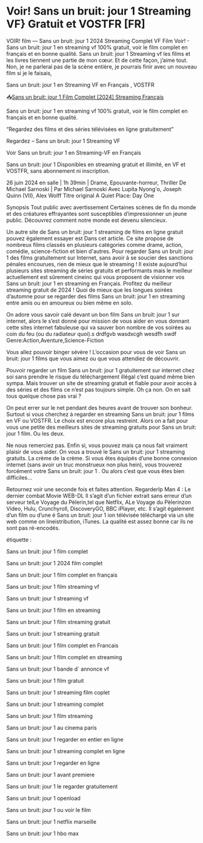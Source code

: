 <h1>Voir! Sans un bruit: jour 1 Streaming VF} Gratuit et VOSTFR [FR]</h1>
VOIR! film — Sans un bruit: jour 1 2024 Streaming Complet VF Film Voir! - Sans un bruit: jour 1 en streaming vf 100% gratuit, voir le film complet en français et en bonne qualité. Sans un bruit: jour 1 Streaming vf les films et les livres tiennent une partie de mon cœur. Et de cette façon, j’aime tout. Non, je ne parlerai pas de la scène entière, je pourrais finir avec un nouveau film si je le faisais,

Sans un bruit: jour 1 en Streaming VF en Français , VOSTFR

📥<a href="https://justwatch.my.id/movie/762441/a-quiet-place-a-day-one">Sans un bruit: jour 1 Film Complet [2024] Streaming Français</a>

Sans un bruit: jour 1 en streaming vf 100% gratuit, voir le film complet en français et en bonne qualité.

“Regardez des films et des séries télévisées en ligne gratuitement”

Regardez – Sans un bruit: jour 1 Streaming VF

Voir Sans un bruit: jour 1 en Streaming-VF en Français

Sans un bruit: jour 1 Disponibles en streaming gratuit et illimité, en VF et VOSTFR, sans abonnement ni inscription.

26 juin 2024 en salle | 1h 39min | Drame, Epouvante-horreur, Thriller
De Michael Sarnoski | Par Michael Sarnoski
Avec Lupita Nyong'o, Joseph Quinn (VII), Alex Wolff
Titre original A Quiet Place: Day One

Synopsis
Tout public avec avertissement
Certaines scènes de fin du monde et des créatures effrayantes sont susceptibles d’impressionner un jeune public.
Découvrez comment notre monde est devenu silencieux.

Un autre site de Sans un bruit: jour 1 streaming de films en ligne gratuit pouvez également essayer est Dans cet article. Ce site propose de nombreux films classés en plusieurs catégories comme drame, action, comédie, science-fiction et bien d'autres. Pour regarder Sans un bruit: jour 1 des films gratuitement sur Internet, sans avoir à se soucier des sanctions pénales encourues, rien de mieux que le streaming ! Il existe aujourd’hui plusieurs sites streaming de séries gratuits et performants mais le meilleur actuellement est sûrement cineinc qui vous proposent de visionner vos Sans un bruit: jour 1 en streaming en Français. Profitez du meilleur streaming gratuit de 2024 ! Quoi de mieux que les longues soirées d’automne pour se regarder des films Sans un bruit: jour 1 en streaming entre amis ou en amoureux ou bien même en solo.

On adore vous savoir calé devant un bon film Sans un bruit: jour 1 sur internet, alors le s’est donné pour mission de vous aider en vous donnant cette sites internet fabuleuse qui va sauver bon nombre de vos soirées au coin du feu (ou du radiateur quoi).s drdfgvb wasdxcgh wesdfh swdf Genre:Action,Aventure,Science-Fiction

Vous allez pouvoir binger sévère ! L’occasion pour vous de voir Sans un bruit: jour 1 films que vous aimez ou que vous attendiez de découvrir.

Pouvoir regarder un film Sans un bruit: jour 1 gratuitement sur internet chez soi sans prendre le risque du téléchargement illégal c’est quand même bien sympa. Mais trouver un site de streaming gratuit et fiable pour avoir accès à des séries et des films ce n’est pas toujours simple. Oh ça non. On en sait tous quelque chose pas vrai ?

On peut errer sur le net pendant des heures avant de trouver son bonheur. Surtout si vous cherchez à regarder en streaming Sans un bruit: jour 1 films en VF ou VOSTFR. Le choix est encore plus restreint. Alors on a fait pour vous une petite des meilleurs sites de streaming gratuits pour Sans un bruit: jour 1 film. Ou les deux.

Ne nous remerciez pas. Enfin si, vous pouvez mais ça nous fait vraiment plaisir de vous aider. On vous a trouvé le Sans un bruit: jour 1 streaming gratuits. La crème de la crème. Si vous êtes équipés d’une bonne connexion internet (sans avoir un truc monstrueux non plus hein), vous trouverez forcément votre Sans un bruit: jour 1 . Ou alors c’est que vous êtes bien difficiles…

Retournez voir une seconde fois et faites attention. RegarderIp Man 4 : Le dernier combat Movie WEB-DL Il s’agit d’un fichier extrait sans erreur d’un serveur telLe Voyage du Pèlerin,tel que Netflix, ALe Voyage du Pèlerinzon Video, Hulu, Crunchyroll, DiscoveryGO, BBC iPlayer, etc. Il s’agit également d’un film ou d’une é Sans un bruit: jour 1 ion télévisée téléchargé via un site web comme on lineistribution, iTunes. La qualité est assez bonne car ils ne sont pas ré-encodés.

étiquette :

Sans un bruit: jour 1 film complet

Sans un bruit: jour 1 2024 film complet

Sans un bruit: jour 1 film complet en français

Sans un bruit: jour 1 film streaming vf

Sans un bruit: jour 1 streaming vf

Sans un bruit: jour 1 film en streaming

Sans un bruit: jour 1 film streaming gratuit

Sans un bruit: jour 1 streaming gratuit

Sans un bruit: jour 1 film complet en Francais

Sans un bruit: jour 1 film complet en streaming

Sans un bruit: jour 1 bande d` annonce vf

Sans un bruit: jour 1 film gratuit

Sans un bruit: jour 1 streaming film coplet

Sans un bruit: jour 1 streaming complet

Sans un bruit: jour 1 film streaming

Sans un bruit: jour 1 au cinema paris

Sans un bruit: jour 1 regarder en entier en ligne

Sans un bruit: jour 1 streaming complet en ligne

Sans un bruit: jour 1 regarder en ligne

Sans un bruit: jour 1 avant premiere

Sans un bruit: jour 1 le regarder gratuitement

Sans un bruit: jour 1 openload

Sans un bruit: jour 1 ou voir le film

Sans un bruit: jour 1 netflix marseille

Sans un bruit: jour 1 hbo max

